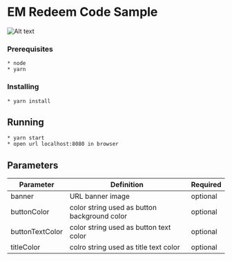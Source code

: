 # EM Redeem Code Sample

![Alt text](relative/sample.png?raw=true "Sample")

### Prerequisites

```
* node
* yarn
```

### Installing

```
* yarn install
```

## Running

```
* yarn start
* open url localhost:8080 in browser
```

## Parameters

| Parameter       | Definition                                   | Required |
|-----------------|----------------------------------------------|----------|
| banner          | URL banner image                             | optional |
| buttonColor     | color string used as button background color | optional |
| buttonTextColor | color string used as button text color       | optional |
| titleColor      | colro string used as title text color        | optional |
